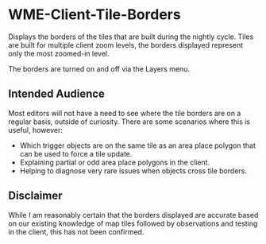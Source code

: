 # WME-Client-Tile-Borders

Displays the borders of the tiles that are built during the nightly cycle. Tiles are built for multiple client zoom levels, the borders displayed represent only the most zoomed-in level.

The borders are turned on and off via the Layers menu.

## Intended Audience

Most editors will not have a need to see where the tile borders are on a regular basis, outside of curiosity. There are some scenarios where this is useful, however:

- Which trigger objects are on the same tile as an area place polygon that can be used to force a tile update.
- Explaining partial or odd area place polygons in the client.
- Helping to diagnose very rare issues when objects cross tile borders.

## Disclaimer

While I am reasonably certain that the borders displayed are accurate based on our existing knowledge of map tiles followed by observations and testing in the client, this has not been confirmed.  